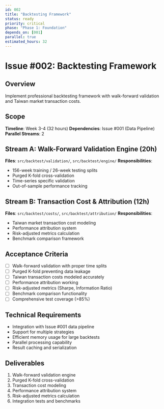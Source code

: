 ```yaml
---
id: 002
title: "Backtesting Framework"
status: ready
priority: critical
phase: "Phase 1: Foundation"
depends_on: [001]
parallel: true
estimated_hours: 32
---
```


# Issue #002: Backtesting Framework

## Overview
Implement professional backtesting framework with walk-forward validation and Taiwan market transaction costs.

## Scope
**Timeline**: Week 3-4 (32 hours)
**Dependencies**: Issue #001 (Data Pipeline)
**Parallel Streams**: 2

## Stream A: Walk-Forward Validation Engine (20h)
**Files**: `src/backtest/validation/`, `src/backtest/engine/`
**Responsibilities**:
- 156-week training / 26-week testing splits
- Purged K-fold cross-validation
- Time-series specific validation
- Out-of-sample performance tracking

## Stream B: Transaction Cost & Attribution (12h)
**Files**: `src/backtest/costs/`, `src/backtest/attribution/`
**Responsibilities**:
- Taiwan market transaction cost modeling
- Performance attribution system
- Risk-adjusted metrics calculation
- Benchmark comparison framework

## Acceptance Criteria
- [ ] Walk-forward validation with proper time splits
- [ ] Purged K-fold preventing data leakage
- [ ] Taiwan transaction costs modeled accurately
- [ ] Performance attribution working
- [ ] Risk-adjusted metrics (Sharpe, Information Ratio)
- [ ] Benchmark comparison functionality
- [ ] Comprehensive test coverage (>85%)

## Technical Requirements
- Integration with Issue #001 data pipeline
- Support for multiple strategies
- Efficient memory usage for large backtests
- Parallel processing capability
- Result caching and serialization

## Deliverables
1. Walk-forward validation engine
2. Purged K-fold cross-validation
3. Transaction cost modeling
4. Performance attribution system
5. Risk-adjusted metrics calculation
6. Integration tests and benchmarks